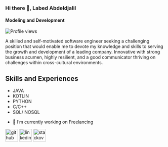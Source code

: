 ### Hi there 👋, Labed Abdeldjalil
#### Modeling and Development
![Profile views](https://gpvc.arturio.dev/LabedAJalil)  

A skilled and self-motivated software engineer seeking a challenging position that would enable me to devote my knowledge and skills to serving the growth and development of a leading company. Innovative with strong business acumen, highly resilient, and a good communicator thriving on challenges within cross-cultural environments.

## Skills and Experiences
* JAVA
* KOTLIN
* PYTHON
* C/C++
* SQL/ NOSQL

- 🔭 I’m currently working on Freelancing  


[<img src='https://cdn.jsdelivr.net/npm/simple-icons@3.0.1/icons/github.svg' alt='github' height='40'>](https://github.com/LabedAJalil)  [<img src='https://cdn.jsdelivr.net/npm/simple-icons@3.0.1/icons/linkedin.svg' alt='linkedin' height='40'>](https://www.linkedin.com/in/jalillabed/)  [<img src='https://cdn.jsdelivr.net/npm/simple-icons@3.0.1/icons/stackoverflow.svg' alt='stackoverflow' height='40'>](https://stackoverflow.com/users/labed-abdeljalil)  



